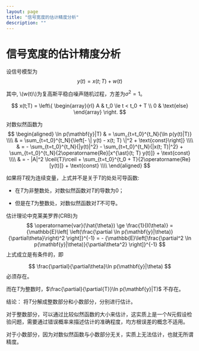 ```yaml
---
layout: page
title: "信号宽度的估计精度分析"
description: ""
---
```

# 信号宽度的估计精度分析
设信号模型为
$$
y(t) = x(t; T) + w(t)
$$

其中, \\(w(t)\\)为复高斯平稳白噪声随机过程，方差为$\sigma^2 = 1$。

$$
x(t;T) = \left\{ 
\begin{array}{rl}
A & t_0 \le t < t_0 + T \\
0 & \text{else} 
\end{array} 
\right.
$$

对数似然函数为
$$
\begin{aligned}
\ln p(\mathbf{y}|T) & = \sum_{t=t_0}^{t_N}{\ln p(y(t)|T)} \\\\
& = \sum_{t=t_0}^{t_N}{\left[- \| y(t) - x(t; T) \|^2  + \text{const}\right]} \\\\
& = - \sum_{t=t_0}^{t_N}{|y(t)|^2} - \sum_{t=t_0}^{t_N}{|x(t; T)|^2} + \sum_{t=t_0}^{t_N}{2\operatorname{Re}[x^{\ast}(t; T) y(t)]} + \text{const} \\\\
& = - |A|^2 \lceil{T}\rceil + \sum_{t=t_0}^{t_0 + T}{2\operatorname{Re}[y(t)]} + \text{const} \\\\
\end{aligned}
$$

如果将$T$视为连续变量，上式并不是关于$T$的处处可导函数: 

- 在$T$为非整数处，对数似然函数对$T$的导数为0；

- 但是在$T$为整数处，对数似然函数对$T$不可导。

估计理论中克莱美罗界(CRB)为
$$
\operatorname{var}(\hat{\theta}) \ge \frac{1}{I(\theta)} = {\mathbb{E}\left[
\left(\frac{\partial \ln p(\mathbf{y}|\theta)}{\partial\theta}\right)^2
\right]}^{-1}
= - {\mathbb{E}\left[\frac{\partial^2 \ln p(\mathbf{y}|\theta)}{\partial\theta^2}
\right]}^{-1}
$$
上式成立是有条件的，即

$$
\frac{\partial}{\partial\theta}\ln p(\mathbf{y}|\theta)
$$
必须存在。

而在$T$为整数时，$\frac{\partial}{\partial{T}}\ln p(\mathbf{y}|T)$ 不存在。

结论： 将$T$分解成整数部分和小数部分，分别进行估计。

对于整数部分，可以通过比较似然函数的大小来估计，这实质上是一个$N$元假设检验问题，需要通过错误概率来描述估计的准确程度，均方根误差的概念不适用。

对于小数部分，因为对数似然函数与小数部分无关，实质上无法估计，也就无所谓精度。


